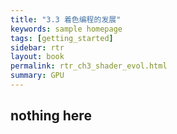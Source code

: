 ```yaml
---
title: "3.3 着色编程的发展"
keywords: sample homepage
tags: [getting_started]
sidebar: rtr
layout: book
permalink: rtr_ch3_shader_evol.html
summary: GPU
---
```


## nothing here








